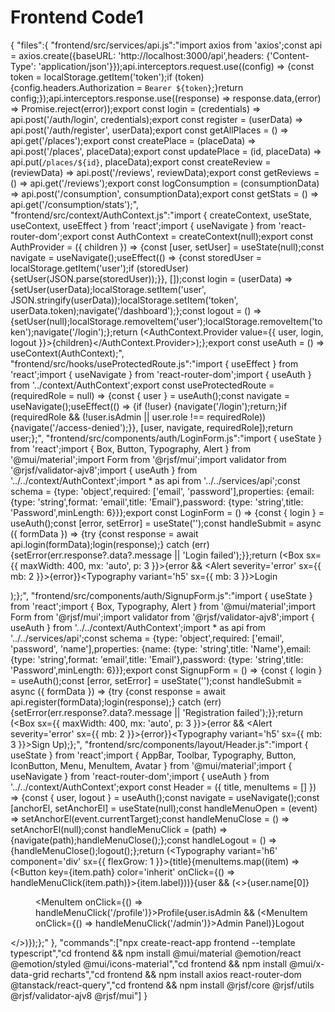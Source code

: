 # Frontend Code1

{
"files":{
"frontend/src/services/api.js":"import axios from 'axios';const api = axios.create({baseURL: 'http://localhost:3000/api',headers: {'Content-Type': 'application/json'}});api.interceptors.request.use((config) => {const token = localStorage.getItem('token');if (token) {config.headers.Authorization = `Bearer ${token}`;}return config;});api.interceptors.response.use((response) => response.data,(error) => Promise.reject(error));export const login = (credentials) => api.post('/auth/login', credentials);export const register = (userData) => api.post('/auth/register', userData);export const getAllPlaces = () => api.get('/places');export const createPlace = (placeData) => api.post('/places', placeData);export const updatePlace = (id, placeData) => api.put(`/places/${id}`, placeData);export const createReview = (reviewData) => api.post('/reviews', reviewData);export const getReviews = () => api.get('/reviews');export const logConsumption = (consumptionData) => api.post('/consumption', consumptionData);export const getStats = () => api.get('/consumption/stats');",
"frontend/src/context/AuthContext.js":"import { createContext, useState, useContext, useEffect } from 'react';import { useNavigate } from 'react-router-dom';export const AuthContext = createContext(null);export const AuthProvider = ({ children }) => {const [user, setUser] = useState(null);const navigate = useNavigate();useEffect(() => {const storedUser = localStorage.getItem('user');if (storedUser) {setUser(JSON.parse(storedUser));}}, []);const login = (userData) => {setUser(userData);localStorage.setItem('user', JSON.stringify(userData));localStorage.setItem('token', userData.token);navigate('/dashboard');};const logout = () => {setUser(null);localStorage.removeItem('user');localStorage.removeItem('token');navigate('/login');};return (<AuthContext.Provider value={{ user, login, logout }}>{children}</AuthContext.Provider>);};export const useAuth = () => useContext(AuthContext);",
"frontend/src/hooks/useProtectedRoute.js":"import { useEffect } from 'react';import { useNavigate } from 'react-router-dom';import { useAuth } from '../context/AuthContext';export const useProtectedRoute = (requiredRole = null) => {const { user } = useAuth();const navigate = useNavigate();useEffect(() => {if (!user) {navigate('/login');return;}if (requiredRole && (!user.isAdmin || user.role !== requiredRole)) {navigate('/access-denied');}}, [user, navigate, requiredRole]);return user;};",
"frontend/src/components/auth/LoginForm.js":"import { useState } from 'react';import { Box, Button, Typography, Alert } from '@mui/material';import Form from '@rjsf/mui';import validator from '@rjsf/validator-ajv8';import { useAuth } from '../../context/AuthContext';import * as api from '../../services/api';const schema = {type: 'object',required: ['email', 'password'],properties: {email: {type: 'string',format: 'email',title: 'Email'},password: {type: 'string',title: 'Password',minLength: 6}}};export const LoginForm = () => {const { login } = useAuth();const [error, setError] = useState('');const handleSubmit = async ({ formData }) => {try {const response = await api.login(formData);login(response);} catch (err) {setError(err.response?.data?.message || 'Login failed');}};return (<Box sx={{ maxWidth: 400, mx: 'auto', p: 3 }}>{error && <Alert severity='error' sx={{ mb: 2 }}>{error}</Alert>}<Typography variant='h5' sx={{ mb: 3 }}>Login</Typography><Form schema={schema} validator={validator} onSubmit={handleSubmit}/></Box>);};",
"frontend/src/components/auth/SignupForm.js":"import { useState } from 'react';import { Box, Typography, Alert } from '@mui/material';import Form from '@rjsf/mui';import validator from '@rjsf/validator-ajv8';import { useAuth } from '../../context/AuthContext';import * as api from '../../services/api';const schema = {type: 'object',required: ['email', 'password', 'name'],properties: {name: {type: 'string',title: 'Name'},email: {type: 'string',format: 'email',title: 'Email'},password: {type: 'string',title: 'Password',minLength: 6}}};export const SignupForm = () => {const { login } = useAuth();const [error, setError] = useState('');const handleSubmit = async ({ formData }) => {try {const response = await api.register(formData);login(response);} catch (err) {setError(err.response?.data?.message || 'Registration failed');}};return (<Box sx={{ maxWidth: 400, mx: 'auto', p: 3 }}>{error && <Alert severity='error' sx={{ mb: 2 }}>{error}</Alert>}<Typography variant='h5' sx={{ mb: 3 }}>Sign Up</Typography><Form schema={schema} validator={validator} onSubmit={handleSubmit}/></Box>);};",
"frontend/src/components/layout/Header.js":"import { useState } from 'react';import { AppBar, Toolbar, Typography, Button, IconButton, Menu, MenuItem, Avatar } from '@mui/material';import { useNavigate } from 'react-router-dom';import { useAuth } from '../../context/AuthContext';export const Header = ({ title, menuItems = [] }) => {const { user, logout } = useAuth();const navigate = useNavigate();const [anchorEl, setAnchorEl] = useState(null);const handleMenuOpen = (event) => setAnchorEl(event.currentTarget);const handleMenuClose = () => setAnchorEl(null);const handleMenuClick = (path) => {navigate(path);handleMenuClose();};const handleLogout = () => {handleMenuClose();logout();};return (<AppBar position='static'><Toolbar><Typography variant='h6' component='div' sx={{ flexGrow: 1 }}>{title}</Typography>{menuItems.map((item) => (<Button key={item.path} color='inherit' onClick={() => handleMenuClick(item.path)}>{item.label}</Button>))}{user && (<><IconButton onClick={handleMenuOpen}><Avatar>{user.name[0]}</Avatar></IconButton><Menu anchorEl={anchorEl} open={Boolean(anchorEl)} onClose={handleMenuClose}><MenuItem onClick={() => handleMenuClick('/profile')}>Profile</MenuItem>{user.isAdmin && (<MenuItem onClick={() => handleMenuClick('/admin')}>Admin Panel</MenuItem>)}<MenuItem onClick={handleLogout}>Logout</MenuItem></Menu></>)}</Toolbar></AppBar>);};"
},
"commands":["npx create-react-app frontend --template typescript","cd frontend && npm install @mui/material @emotion/react @emotion/styled @mui/icons-material","cd frontend && npm install @mui/x-data-grid recharts","cd frontend && npm install axios react-router-dom @tanstack/react-query","cd frontend && npm install @rjsf/core @rjsf/utils @rjsf/validator-ajv8 @rjsf/mui"]
}
